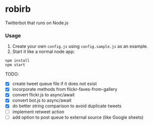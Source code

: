 robirb
==========

Twitterbot that runs on Node.js

### Usage
1. Create your own `config.js` using `config.sample.js` as an example.
1. Start it like a normal node app:
```
npm install
npm start
```

TODO:
- [x] create tweet queue file if it does not exist
- [x] incorporate methods from flickr-faves-from-gallery
- [x] convert flickr.js to async/await
- [x] convert bot.js to async/await
- [x] do better string comparison to avoid duplicate tweets
- [ ] implement retweet action
- [ ] add option to post queue to external source (like Google sheets)